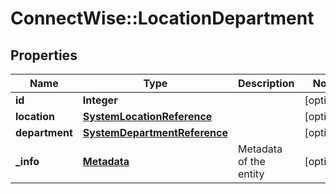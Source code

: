 # ConnectWise::LocationDepartment

## Properties
Name | Type | Description | Notes
------------ | ------------- | ------------- | -------------
**id** | **Integer** |  | [optional] 
**location** | [**SystemLocationReference**](SystemLocationReference.md) |  | [optional] 
**department** | [**SystemDepartmentReference**](SystemDepartmentReference.md) |  | [optional] 
**_info** | [**Metadata**](Metadata.md) | Metadata of the entity | [optional] 


